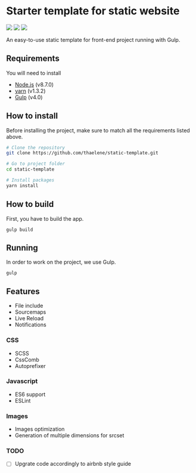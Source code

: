 # Starter template for static website
![](https://img.shields.io/badge/node-%3E%3D%208.7.0-brightgreen.svg) 
![](https://img.shields.io/badge/gulp-4.0-red.svg) 
![](https://img.shields.io/badge/yarn-%3E%3D%201.3.2-blue.svg)

An easy-to-use static template for front-end project running with Gulp.

## Requirements
You will need to install

* [Node.js](https://nodejs.org/en/download/) (v8.7.0)
* [yarn](https://yarnpkg.com/en/docs/install) (v1.3.2)
* [Gulp]() (v4.0)

## How to install 
Before installing the project, make sure to match all the requirements listed above.
```sh
# Clone the repository
git clone https://github.com/thaelene/static-template.git

# Go to project folder
cd static-template

# Install packages
yarn install
```

## How to build
First, you have to build the app.

```
gulp build
```

## Running
In order to work on the project, we use Gulp. 

```
gulp
```

## Features
- File include
- Sourcemaps
- Live Reload
- Notifications

### CSS
- SCSS
- CssComb
- Autoprefixer

### Javascript
- ES6 support
- ESLint

### Images
- Images optimization
- Generation of multiple dimensions for srcset

### TODO
- [ ] Upgrate code accordingly to airbnb style guide